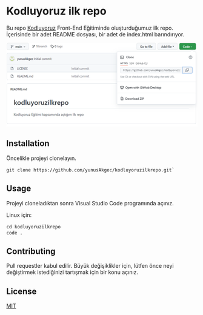 # Kodluyoruz ilk repo
Bu repo [Kodluyoruz](https://www.kodluyoruz.org/) Front-End Eğitiminde oluşturduğumuz ilk repo. İçerisinde bir adet README dosyası, bir adet de index.html barındırıyor.

![](./Images/Kodluyoruzilkrepo.png)


## Installation
Öncelikle projeyi clonelayın.
```
git clone https://github.com/yunusAkgec/kodluyoruzilkrepo.git`
```
## Usage
Projeyi cloneladıktan sonra Visual Studio Code programında açınız.

Linux için:
````
cd kodluyoruzilkrepo
code .
````
## Contributing
Pull requestler kabul edilir. Büyük değişiklikler için, lütfen önce neyi değiştirmek istediğinizi tartışmak için bir konu açınız.

## License
[MIT](https://choosealicense.com/licenses/mit/)




